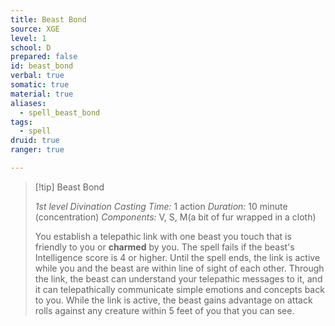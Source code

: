```yaml
---
title: Beast Bond
source: XGE
level: 1
school: D
prepared: false
id: beast_bond
verbal: true
somatic: true
material: true
aliases:
  - spell_beast_bond
tags:
  - spell
druid: true
ranger: true

---
```

>[!tip] Beast Bond
>
> *1st level Divination*
> *Casting Time:* 1 action
> *Duration:* 10 minute (concentration)
> *Components:* V, S, M(a bit of fur wrapped in a cloth)
>
>You establish a telepathic link with one beast you touch that is friendly to you or **charmed** by you. The spell fails if the beast's Intelligence score is 4 or higher. Until the spell ends, the link is active while you and the beast are within line of sight of each other. Through the link, the beast can understand your telepathic messages to it, and it can telepathically communicate simple emotions and concepts back to you. While the link is active, the beast gains advantage on attack rolls against any creature within 5 feet of you that you can see.
>

